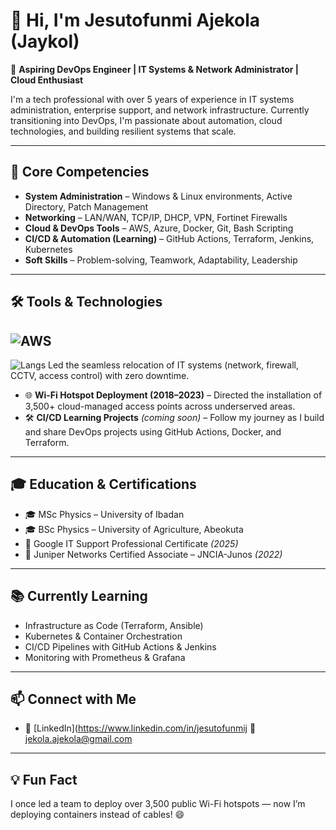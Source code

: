 # 👋 Hi, I'm Jesutofunmi Ajekola (Jaykol)

🚀 **Aspiring DevOps Engineer | IT Systems & Network Administrator | Cloud Enthusiast**

I'm a tech professional with over 5 years of experience in IT systems administration, enterprise support, and network infrastructure. Currently transitioning into DevOps, I'm passionate about automation, cloud technologies, and building resilient systems that scale.

---

## 🧰 Core Competencies

- **System Administration** – Windows & Linux environments, Active Directory, Patch Management
- **Networking** – LAN/WAN, TCP/IP, DHCP, VPN, Fortinet Firewalls
- **Cloud & DevOps Tools** – AWS, Azure, Docker, Git, Bash Scripting
- **CI/CD & Automation (Learning)** – GitHub Actions, Terraform, Jenkins, Kubernetes
- **Soft Skills** – Problem-solving, Teamwork, Adaptability, Leadership

---

## 🛠️ Tools & Technologies

![AWS](https://img.shields.io/badge/AWS-232F3E?style=flat&logo=amazon-aws&logoColor=whiteTop)
---
![Langs](https://github-readme-stats.vercel.app/api/top-langs/?username=Jaykol&layout=compact&) Led the seamless relocation of IT systems (network, firewall, CCTV, access control) with zero downtime.
- 🌐 **Wi-Fi Hotspot Deployment (2018–2023)** – Directed the installation of 3,500+ cloud-managed access points across underserved areas.
- 🛠️ **CI/CD Learning Projects** *(coming soon)* – Follow my journey as I build and share DevOps projects using GitHub Actions, Docker, and Terraform.

---

## 🎓 Education & Certifications

- 🎓 MSc Physics – University of Ibadan  
- 🎓 BSc Physics – University of Agriculture, Abeokuta  
- 📜 Google IT Support Professional Certificate *(2025)*  
- 📜 Juniper Networks Certified Associate – JNCIA-Junos *(2022)*

---

## 📚 Currently Learning

- Infrastructure as Code (Terraform, Ansible)
- Kubernetes & Container Orchestration
- CI/CD Pipelines with GitHub Actions & Jenkins
- Monitoring with Prometheus & Grafana

---

## 📫 Connect with Me

- 🔗 [LinkedIn](https://www.linkedin.com/in/jesutofunmij 📧 jekola.ajekola@gmail.com

---

## 💡 Fun Fact

I once led a team to deploy over 3,500 public Wi-Fi hotspots — now I’m deploying containers instead of cables! 😄
